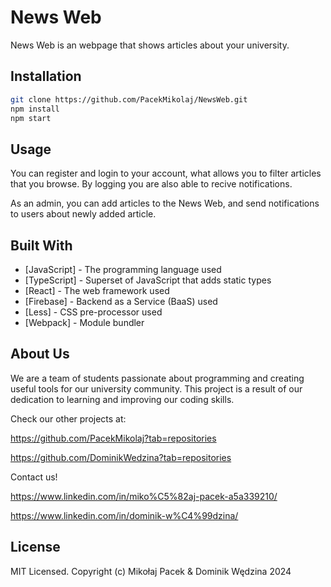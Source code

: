 # News Web

News Web is an webpage that shows articles about your university.

## Installation

```bash
git clone https://github.com/PacekMikolaj/NewsWeb.git
npm install
npm start
```

## Usage

You can register and login to your account, what allows you to filter articles that you browse.
By logging you are also able to recive notifications.

As an admin, you can add articles to the News Web, and send notifications to users about newly added article.

## Built With

- [JavaScript] - The programming language used
- [TypeScript] - Superset of JavaScript that adds static types
- [React] - The web framework used
- [Firebase] - Backend as a Service (BaaS) used
- [Less] - CSS pre-processor used
- [Webpack] - Module bundler

## About Us

We are a team of students passionate about programming and creating useful tools for our university community. This project is a result of our dedication to learning and improving our coding skills.

Check our other projects at:

https://github.com/PacekMikolaj?tab=repositories

https://github.com/DominikWedzina?tab=repositories

Contact us!

https://www.linkedin.com/in/miko%C5%82aj-pacek-a5a339210/

https://www.linkedin.com/in/dominik-w%C4%99dzina/

## License

MIT Licensed. Copyright (c) Mikołaj Pacek & Dominik Wędzina 2024
